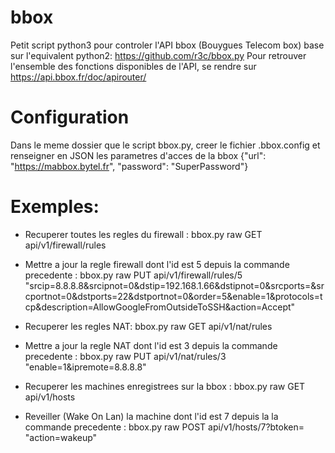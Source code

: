 # bbox

Petit script python3 pour controler l'API bbox (Bouygues Telecom box)
base sur l'equivalent python2: https://github.com/r3c/bbox.py
Pour retrouver l'ensemble des fonctions disponibles de l'API, se rendre sur
https://api.bbox.fr/doc/apirouter/

# Configuration
Dans le meme dossier que le script bbox.py, creer le fichier .bbox.config et renseigner en JSON les parametres d'acces de la bbox
{"url": "https://mabbox.bytel.fr", "password": "SuperPassword"}

# Exemples:
- Recuperer toutes les regles du firewall : 
bbox.py raw GET api/v1/firewall/rules

- Mettre a jour la regle firewall dont l'id est 5 depuis la commande precedente : 
bbox.py raw PUT api/v1/firewall/rules/5 "srcip=8.8.8.8&srcipnot=0&dstip=192.168.1.66&dstipnot=0&srcports=&srcportnot=0&dstports=22&dstportnot=0&order=5&enable=1&protocols=tcp&description=AllowGoogleFromOutsideToSSH&action=Accept"

- Recuperer les regles NAT: 
bbox.py raw GET api/v1/nat/rules

- Mettre a jour la regle NAT dont l'id est 3 depuis la commande precedente : 
bbox.py raw PUT api/v1/nat/rules/3 "enable=1&ipremote=8.8.8.8"

- Recuperer les machines enregistrees sur la bbox : 
bbox.py raw GET api/v1/hosts

- Reveiller (Wake On Lan) la machine dont l'id est 7 depuis la la commande precedente : 
bbox.py raw POST api/v1/hosts/7?btoken= "action=wakeup"
